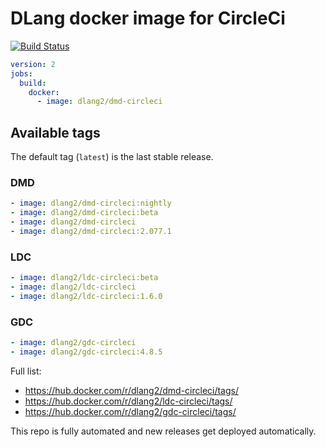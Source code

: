 DLang docker image for CircleCi
===============================

[![Build Status](https://travis-ci.org/wilzbach/dlang-docker-circleci.svg?branch=master)](https://travis-ci.org/wilzbach/dlang-docker-circleci)

```yaml
version: 2
jobs:
  build:
    docker:
      - image: dlang2/dmd-circleci
```

Available tags
--------------

The default tag (`latest`) is the last stable release.

### DMD

```yaml
- image: dlang2/dmd-circleci:nightly
- image: dlang2/dmd-circleci:beta
- image: dlang2/dmd-circleci
- image: dlang2/dmd-circleci:2.077.1
```

### LDC

```yaml
- image: dlang2/ldc-circleci:beta
- image: dlang2/ldc-circleci
- image: dlang2/ldc-circleci:1.6.0
```

### GDC

```yaml
- image: dlang2/gdc-circleci
- image: dlang2/gdc-circleci:4.8.5
```

Full list:

- https://hub.docker.com/r/dlang2/dmd-circleci/tags/
- https://hub.docker.com/r/dlang2/ldc-circleci/tags/
- https://hub.docker.com/r/dlang2/gdc-circleci/tags/

This repo is fully automated and new releases get deployed automatically.
